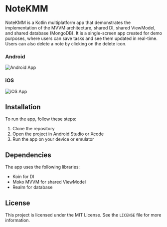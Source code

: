 # NoteKMM

NoteKMM is a Kotlin multiplatform app that demonstrates the implementation of the MVVM architecture, shared DI, shared ViewModel, and shared database (MongoDB). It is a single-screen app created for demo purposes, where users can save tasks and see them updated in real-time. Users can also delete a note by clicking on the delete icon.

### Android

![Android App](android_screenshot.png)

### iOS

![iOS App](ios_screenshot.png)

## Installation

To run the app, follow these steps:

1. Clone the repository
2. Open the project in Android Studio or Xcode
3. Run the app on your device or emulator

## Dependencies

The app uses the following libraries:

- Koin for DI
- Moko MVVM for shared ViewModel
- Realm for database

## License
This project is licensed under the MIT License. See the `LICENSE` file for more information.
